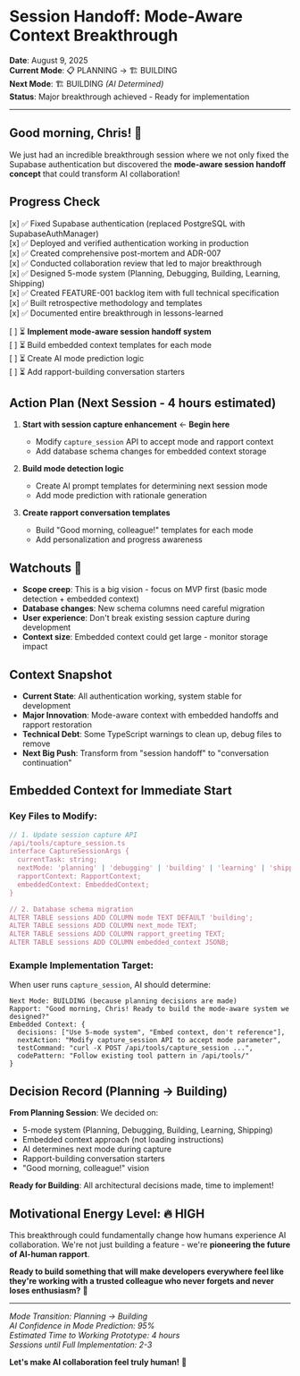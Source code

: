 # Session Handoff: Mode-Aware Context Breakthrough
**Date**: August 9, 2025  
**Current Mode**: 📋 PLANNING → 🏗️ BUILDING  
**Next Mode**: 🏗️ BUILDING *(AI Determined)*  
**Status**: Major breakthrough achieved - Ready for implementation  

---

## Good morning, Chris! 🚀

We just had an incredible breakthrough session where we not only fixed the Supabase authentication but discovered the **mode-aware session handoff concept** that could transform AI collaboration!

## Progress Check
[x] ✅ Fixed Supabase authentication (replaced PostgreSQL with SupabaseAuthManager)  
[x] ✅ Deployed and verified authentication working in production  
[x] ✅ Created comprehensive post-mortem and ADR-007  
[x] ✅ Conducted collaboration review that led to major breakthrough  
[x] ✅ Designed 5-mode system (Planning, Debugging, Building, Learning, Shipping)  
[x] ✅ Created FEATURE-001 backlog item with full technical specification  
[x] ✅ Built retrospective methodology and templates  
[x] ✅ Documented entire breakthrough in lessons-learned  

[ ] ⏳ **Implement mode-aware session handoff system**  
[ ] ⏳ Build embedded context templates for each mode  
[ ] ⏳ Create AI mode prediction logic  
[ ] ⏳ Add rapport-building conversation starters  

## Action Plan (Next Session - 4 hours estimated)
1. **Start with session capture enhancement** ← **Begin here**
   - Modify `capture_session` API to accept mode and rapport context
   - Add database schema changes for embedded context storage
   
2. **Build mode detection logic**
   - Create AI prompt templates for determining next session mode
   - Add mode prediction with rationale generation
   
3. **Create rapport conversation templates**
   - Build "Good morning, colleague!" templates for each mode
   - Add personalization and progress awareness

## Watchouts 🚨
- **Scope creep**: This is a big vision - focus on MVP first (basic mode detection + embedded context)
- **Database changes**: New schema columns need careful migration 
- **User experience**: Don't break existing session capture during development
- **Context size**: Embedded context could get large - monitor storage impact

## Context Snapshot
- **Current State**: All authentication working, system stable for development
- **Major Innovation**: Mode-aware context with embedded handoffs and rapport restoration
- **Technical Debt**: Some TypeScript warnings to clean up, debug files to remove
- **Next Big Push**: Transform from "session handoff" to "conversation continuation"

## Embedded Context for Immediate Start

### Key Files to Modify:
```typescript
// 1. Update session capture API
/api/tools/capture_session.ts
interface CaptureSessionArgs {
  currentTask: string;
  nextMode: 'planning' | 'debugging' | 'building' | 'learning' | 'shipping';
  rapportContext: RapportContext;
  embeddedContext: EmbeddedContext;
}

// 2. Database schema migration  
ALTER TABLE sessions ADD COLUMN mode TEXT DEFAULT 'building';
ALTER TABLE sessions ADD COLUMN next_mode TEXT;
ALTER TABLE sessions ADD COLUMN rapport_greeting TEXT;
ALTER TABLE sessions ADD COLUMN embedded_context JSONB;
```

### Example Implementation Target:
When user runs `capture_session`, AI should determine:
```
Next Mode: BUILDING (because planning decisions are made)
Rapport: "Good morning, Chris! Ready to build the mode-aware system we designed?"
Embedded Context: {
  decisions: ["Use 5-mode system", "Embed context, don't reference"],
  nextAction: "Modify capture_session API to accept mode parameter",
  testCommand: "curl -X POST /api/tools/capture_session ...",
  codePattern: "Follow existing tool pattern in /api/tools/"
}
```

## Decision Record (Planning → Building)
**From Planning Session**: We decided on:
- 5-mode system (Planning, Debugging, Building, Learning, Shipping)
- Embedded context approach (not loading instructions)
- AI determines next mode during capture
- Rapport-building conversation starters
- "Good morning, colleague!" vision

**Ready for Building**: All architectural decisions made, time to implement!

## Motivational Energy Level: 🔥 HIGH

This breakthrough could fundamentally change how humans experience AI collaboration. We're not just building a feature - we're **pioneering the future of AI-human rapport**.

**Ready to build something that will make developers everywhere feel like they're working with a trusted colleague who never forgets and never loses enthusiasm?** 💪

---

*Mode Transition: Planning → Building*  
*AI Confidence in Mode Prediction: 95%*  
*Estimated Time to Working Prototype: 4 hours*  
*Sessions until Full Implementation: 2-3*

**Let's make AI collaboration feel truly human!** 🚀